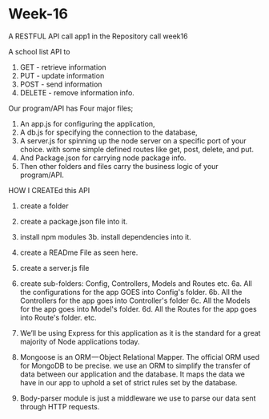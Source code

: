 # Week-16
A RESTFUL API call app1 in the Repository call week16

A school list API to
1. GET - retrieve information
2. PUT - update information
3. POST - send information
4. DELETE - remove information
info.


Our program/API has Four major files;
1. An app.js for configuring the application,
2. A db.js for specifying the connection to the database,
3. A server.js for spinning up the node server on a specific port of your choice.
   with some simple defined routes like get, post, delete, and put.
4. And Package.json for carrying node package info.
5. Then other folders and files carry the business logic of your program/API.


HOW I CREATEd this API

1. create a folder
2. create a package.json file into it.
3. install npm modules
3b. install dependencies into it.
4. create a READme File as seen here.
5. create a server.js file
6. create sub-folders: Config, Controllers, Models and Routes etc.
6a. All the configurations for the app GOES into Config's folder.
6b. All the Controllers for the app goes into Controller's folder
6c. All the Models for the app goes into Model's folder.
6d. All the Routes for the app goes into Route's folder.
etc.

1. We’ll be using Express for this application as it is the standard for a great majority of Node applications today. 
2. Mongoose is an ORM — Object Relational Mapper. 
The official ORM used for MongoDB to be precise. 
we use an ORM to simplify the transfer of data between our application and the database. 
It maps the data we have in our app to uphold a set of strict rules set by the database. 
3. Body-parser module is just a middleware we use to parse our data sent through HTTP requests.
